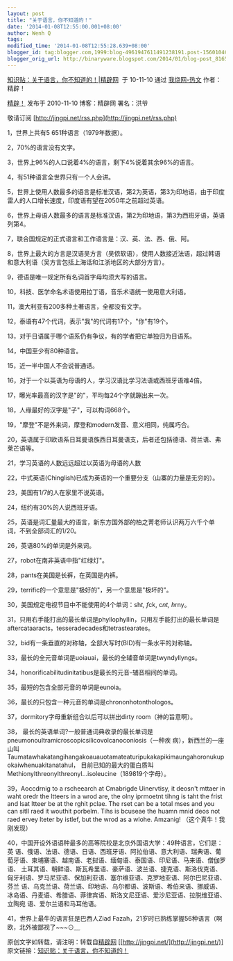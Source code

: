```yaml
---
layout: post
title: "关于语言，你不知道的！"
date: '2014-01-08T12:55:00.001+08:00'
author: Wenh Q
tags:
modified_time: '2014-01-08T12:55:28.639+08:00'
blogger_id: tag:blogger.com,1999:blog-4961947611491238191.post-156010462730309362
blogger_orig_url: http://binaryware.blogspot.com/2014/01/blog-post_8165.html
---
```

[知识贴：关于语言，你不知道的！|精辟网](http://woshao.com/article/7f07e2b6eca311df9677000c295b2b8d/)  于
10-11-10 通过 [我烧网-热文](http://woshao.com/hot/) 作者：精辟！


[精辟！](http://woshao.com/jingpi/) 发布于 2010-11-10 博客：精辟网
署名：洪爷

敬请订阅 [http://jingpi.net/rss.php](http://jingpi.net/rss.php)

1，世界上共有5 651种语言（1979年数据）。

2，70%的语言没有文字。

3，世界上96%的人口说着4%的语言，剩下4%说着其余96%的语言。

4，有51种语言全世界只有一个人会讲。

5，世界上使用人数最多的语言是标准汉语，第2为英语，第3为印地语，由于印度雷人的人口增长速度，印度语有望在2050年之前超过英语。

6，世界上母语人数最多的语言是标准汉语，第2为印地语，第3为西班牙语，英语列第4。

7，联合国规定的正式语言和工作语言是：汉、英、法、西、俄、阿。

8，世界上最大的方言是汉语吴方言（吴侬软语），使用人数接近法语，超过韩语和意大利语（吴方言包括上海话和江浙地区的大部分方言）。

9，德语是唯一规定所有名词首字母均须大写的语言。

10，科技、医学命名术语使用拉丁语，音乐术语统一使用意大利语。

11，澳大利亚有200多种土著语言，全都没有文字。

12，泰语有47个代词，表示"我"的代词有17个，"你"有19个。

13，对于日语属于哪个语系仍有争议，有的学者把它单独归为日语系。

14，中国至少有80种语言。

15，近一半中国人不会说普通话。

16，对于一个以英语为母语的人，学习汉语比学习法语或西班牙语难4倍。

17，曝光率最高的汉字是"的"，平均每24个字就蹦出来一次。

18，人缘最好的汉字是"子"，可以构词668个。

19，"摩登"不是外来词，摩登和modern发音、意义相同，纯属巧合。

20，英语属于印欧语系日耳曼语族西日耳曼语支，后者还包括德语、荷兰语、弗莱芒语等。

21，学习英语的人数远远超过以英语为母语的人数

22，中式英语(Chinglish)已成为英语的一个重要分支（山寨的力量是无穷的）。

23，美国有1/7的人在家里不说英语。

24，纽约有30%的人说西班牙语。

25，英语是词汇量最大的语言，新东方国外部的柏之菁老师认识两万六千个单词，不到全部词汇的1/20。

26，英语80%的单词是外来词。

27，robot在南非英语中指"红绿灯"。

28，pants在美国是长裤，在英国是内裤。

29，terrific的一个意思是"极好的"，另一个意思是"极坏的"。

30，美国规定电视节目中不能使用的4个单词：sh*t, f*ck, c*nt, h*rny。

31，只用右手能打出的最长单词是phyllophyllin，只用左手能打出的最长单词是aftercataaracts，tesseradecades和tetrastearates。

32，bid有一条垂直的对称轴，全部大写时(BID)有一条水平的对称轴。

33，最长的全元音单词是uoiauai，最长的全辅音单词是twyndyllyngs。

34，honorificabilitudinitatibus是最长的元音-辅音相间的单词。

35，最短的包含全部元音的单词是eunoia。

36，最长的只包含一种元音的单词是chrononhotonthologos。

37，dormitory字母重新组合以后可以拼出dirty room（神的旨意啊）。

38，
最长的英语单词?一般普通词典收录的最长单词是pneumonoultramicroscopicsilicovolcanoconiosis（一种疾
病），新西兰的一座山叫
Taumatawhakatangihangakoauauotamateaturipukakapikimaungahoronukupokaiwhenuakitanatahul，
目前已知的最大的蛋白质叫Methionylthreonylthreonyl...isoleucine（189819个字母）。

39，Aoccdrnig to a rscheearch at Cmabrigde Uinervtisy, it deosn't mttaer
in waht oredr the ltteers in a wrod are, the olny iprmoetnt tihng is
taht the frist and lsat ltteer be at the rghit pclae. The rset can be a
total mses and you can sitll raed it wouthit porbelm. Tihs is bcuseae
the huamn mnid deos not raed ervey lteter by istlef, but the wrod as a
wlohe. Amzanig! （这个真牛！我刚发现）

40，中国开设外语语种最多的高等院校是北京外国语大学：49种语言，它们是：英
语、俄语、法语、德语、日语、西班牙语、阿拉伯语、意大利语、瑞典语、葡萄牙语、柬埔寨语、越南语、老挝语、缅甸语、泰国语、印尼语、马来语、僧伽罗语、
土耳其语、朝鲜语、斯瓦希里语、豪萨语、波兰语、捷克语、斯洛伐克语、匈牙利语、罗马尼亚语、保加利亚语、塞尔维亚语、克罗地亚语、阿尔巴尼亚语、芬兰
语、乌克兰语、荷兰语、印地语、乌尔都语、波斯语、希伯来语、挪威语、冰岛语、丹麦语、希腊语、菲律宾语、斯洛文尼亚语、爱沙尼亚语、拉脱维亚语、立陶宛
语、爱尔兰语和马耳他语。

41，世界上最牛的语言狂是巴西人Ziad
Fazah，21岁时已熟练掌握56种语言（啊欧，北外被鄙视了~~~⊙﹏




原创文字如转载，请注明：转载自[精辟网](http://jingpi.net/)
[[http://jingpi.net/](http://jingpi.net/)]
原文链接：[知识贴：关于语言，你不知道的！](http://jingpi.net/space.php?uid=1&do=blog&id=1520)
